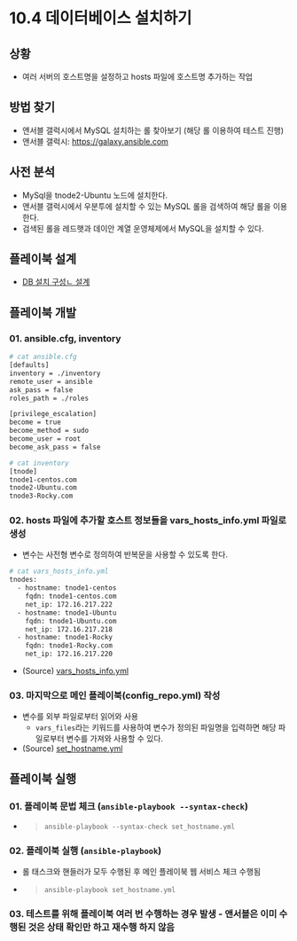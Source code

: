 # 10.4 데이터베이스 설치하기

## 상황
  - 여러 서버의 호스트명을 설정하고 hosts 파일에 호스트명 추가하는 작업

## 방법 찾기
  - 앤서블 갤럭시에서 MySQL 설치하는 롤 찾아보기 (해당 롤 이용하여 테스트 진행)
  - 앤서블 갤럭시: https://galaxy.ansible.com

## 사전 분석
  - MySql을 tnode2-Ubuntu 노드에 설치한다.
  - 앤서블 갤럭시에서 우분투에 설치할 수 있는 MySQL 롤을 검색하여 해당 롤을 이용한다.
  - 검색된 롤을 레드햇과 데이안 계열 운영체제에서 MySQL을 설치할 수 있다.

## 플레이북 설계
  - [DB 설치 구성ㄴ 설계](https://docs.google.com/presentation/d/1zG0envKk27-t223Vm1V20ksPz2qr9PQ-yqAR8W_fUXE/edit#slide=id.g2de1bcb5aec_0_192)

## 플레이북 개발
### 01. ansible.cfg, inventory
  ```sh
  # cat ansible.cfg
  [defaults]
  inventory = ./inventory
  remote_user = ansible
  ask_pass = false
  roles_path = ./roles

  [privilege_escalation]
  become = true
  become_method = sudo
  become_user = root
  become_ask_pass = false

  # cat inventory
  [tnode]
  tnode1-centos.com
  tnode2-Ubuntu.com
  tnode3-Rocky.com
  ```

### 02. hosts 파일에 추가할 호스트 정보들을 vars_hosts_info.yml 파일로 생성
  - 변수는 사전형 변수로 정의하여 반복문을 사용할 수 있도록 한다.
  ```sh
  # cat vars_hosts_info.yml
  tnodes:
    - hostname: tnode1-centos
      fqdn: tnode1-centos.com
      net_ip: 172.16.217.222
    - hostname: tnode1-Ubuntu
      fqdn: tnode1-Ubuntu.com
      net_ip: 172.16.217.218
    - hostname: tnode1-Rocky
      fqdn: tnode1-Rocky.com
      net_ip: 172.16.217.220
  ```
  - (Source) [vars_hosts_info.yml](./vars_hosts_info.yml)

### 03. 마지막으로 메인 플레이북(config_repo.yml) 작성
  - 변수를 외부 파일로부터 읽어와 사용
    + ```vars_files```라는 키워드를 사용하여 변수가 정의된 파일명을 입력하면 해당 파일로부터 변수를 가져와 사용할 수 있다.
  - (Source) [set_hostname.yml](./set_hostname.yml)

## 플레이북 실행
### 01. 플레이북 문법 체크 (```ansible-playbook --syntax-check```)
  - > ```ansible-playbook --syntax-check set_hostname.yml```

### 02. 플레이북 실행 (```ansible-playbook```)
  - 롤 태스크와 핸들러가 모두 수행된 후 메인 플레이북 웹 서비스 체크 수행됨
  - > ```ansible-playbook set_hostname.yml```

### 03. 테스트를 위해 플레이북 여러 번 수행하는 경우 발생 - 앤서블은 이미 수행된 것은 상태 확인만 하고 재수행 하지 않음


